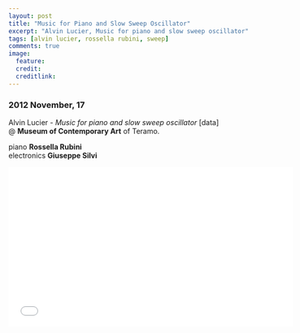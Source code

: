 ```yaml
---
layout: post
title: "Music for Piano and Slow Sweep Oscillator"
excerpt: "Alvin Lucier, Music for piano and slow sweep oscillator"
tags: [alvin lucier, rossella rubini, sweep]
comments: true
image:
  feature: 
  credit: 
  creditlink: 
---
```


### 2012 November, 17

Alvin Lucier - *Music for piano and slow sweep oscillator* [data]      
@ **Museum of Contemporary Art** of Teramo. 

piano **Rossella Rubini**    
electronics **Giuseppe Silvi**

<iframe
  width="560"
  height="315"
  src="//www.youtube.com/embed/b2WdFLg7PwI?rel=0"
  frameborder="0"
  allowfullscreen>
</iframe>


